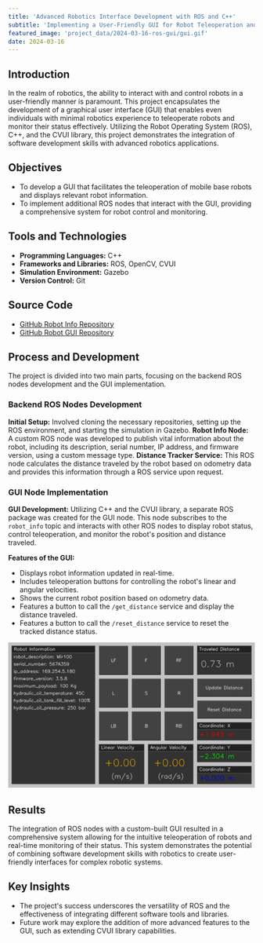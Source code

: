 ```yaml
---
title: 'Advanced Robotics Interface Development with ROS and C++'
subtitle: 'Implementing a User-Friendly GUI for Robot Teleoperation and Monitoring'
featured_image: 'project_data/2024-03-16-ros-gui/gui.gif'
date: 2024-03-16
---
```


## Introduction
In the realm of robotics, the ability to interact with and control robots in a user-friendly manner is paramount. This project encapsulates the development of a graphical user interface (GUI) that enables even individuals with minimal robotics experience to teleoperate robots and monitor their status effectively. Utilizing the Robot Operating System (ROS), C++, and the CVUI library, this project demonstrates the integration of software development skills with advanced robotics applications.

## Objectives
- To develop a GUI that facilitates the teleoperation of mobile base robots and displays relevant robot information.
- To implement additional ROS nodes that interact with the GUI, providing a comprehensive system for robot control and monitoring.

## Tools and Technologies

- **Programming Languages:** C++
- **Frameworks and Libraries:** ROS, OpenCV, CVUI
- **Simulation Environment:** Gazebo
- **Version Control:** Git

## Source Code
- [GitHub Robot Info Repository](https://github.com/MiguelSolisSegura/robot_info)
- [GitHub Robot GUI Repository](https://github.com/MiguelSolisSegura/robot_gui)

## Process and Development
The project is divided into two main parts, focusing on the backend ROS nodes development and the GUI implementation.

### Backend ROS Nodes Development
**Initial Setup:** Involved cloning the necessary repositories, setting up the ROS environment, and starting the simulation in Gazebo.
**Robot Info Node:** A custom ROS node was developed to publish vital information about the robot, including its description, serial number, IP address, and firmware version, using a custom message type.
**Distance Tracker Service:** This ROS node calculates the distance traveled by the robot based on odometry data and provides this information through a ROS service upon request.

### GUI Node Implementation
**GUI Development:** Utilizing C++ and the CVUI library, a separate ROS package was created for the GUI node. This node subscribes to the `robot_info` topic and interacts with other ROS nodes to display robot status, control teleoperation, and monitor the robot's position and distance traveled.

**Features of the GUI:** 
- Displays robot information updated in real-time.
- Includes teleoperation buttons for controlling the robot's linear and angular velocities.
- Shows the current robot position based on odometry data.
- Features a button to call the `/get_distance` service and display the distance traveled.
- Features a button to call the `/reset_distance` service to reset the tracked distance status.

![](/project_data/2024-03-16-ros-gui/gui.gif)

## Results
The integration of ROS nodes with a custom-built GUI resulted in a comprehensive system allowing for the intuitive teleoperation of robots and real-time monitoring of their status. This system demonstrates the potential of combining software development skills with robotics to create user-friendly interfaces for complex robotic systems.

## Key Insights
- The project's success underscores the versatility of ROS and the effectiveness of integrating different software tools and libraries.
- Future work may explore the addition of more advanced features to the GUI, such as extending CVUI library capabilities.
